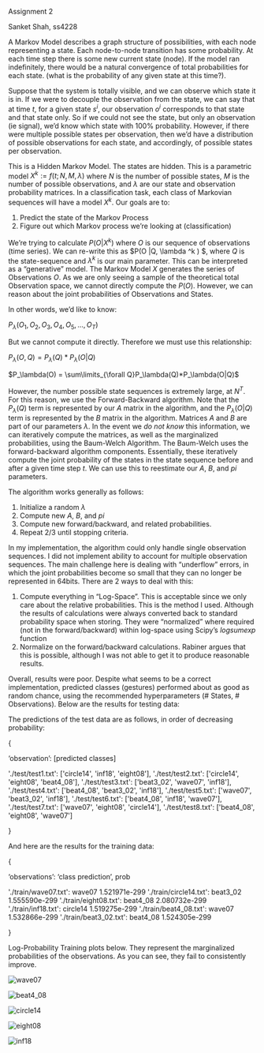 Assignment 2

Sanket Shah, ss4228



A Markov Model describes a graph structure of possibilities, with each node representing a state. Each node-to-node transition has some probability. At each time step there is some new current state (node). If the model ran indefinitely, there would be a natural convergence of total probabilities for each state. (what is the probability of any given state at this time?).

Suppose that the system is totally visible, and we can observe which state it is in. If we were to decouple the observation from the state, we can say that at time $t$, for a given state $s^i$, our observation $o^i$ corresponds to that state and that state only. So if we could not see the state, but only an observation (ie signal), we’d know which state with 100% probability. However, if there were multiple possible states per observation, then we’d have a distribution of possible observations for each state, and accordingly, of possible states per observation. 

This is a Hidden Markov Model. The states are hidden. This is a parametric model $X^k := f(t; N, M, \lambda)$ where $N$ is the number of possible states, $M$ is the number of possible observations, and $\lambda$ are our state and observation probability matrices. In a classification task, each class of Markovian sequences will have a model $X^k$.  Our goals are to: 

1. Predict the state of the Markov Process
2. Figure out which Markov process we’re looking at (classification)

We’re trying to calculate $P(O | X^k)$ where $O$ is our sequence of observations (time series). We can re-write this as $P(O |Q, \lambda ^k ) $, where $Q$ is the state-sequence and $\lambda^k$ is our main parameter. This can be interpreted as a “generative” model. The Markov Model $X$ generates the series of Observations $O$. As we are only seeing a sample of the theoretical total Observation space, we cannot directly compute the $P(O)$. However, we can reason about the joint probabilities of Observations and States. 

In other words, we’d like to know:

$P_\lambda(O_1,O_2,O_3,O_4,O_5,...,O_T)$ 

But we cannot compute it directly. Therefore we must use this relationship:

$P_\lambda(O,Q) = P_\lambda(Q)*P_\lambda(O|Q)$

$P_\lambda(O) = \sum\limits_{\forall Q}P_\lambda(Q)*P_\lambda(O|Q)$

However, the number possible state sequences is extremely large, at $N^T$. For this reason, we use the Forward-Backward algorithm. Note that the $P_\lambda(Q)$ term is represented by our $A$ matrix in the algorithm, and the $P_\lambda(O|Q)$ term is represented by the $B$ matrix in the algorithm. Matrices $A$ and $B$ are part of our parameters $\lambda$. In the event we *do not know* this information, we can iteratively compute the matrices, as well as the marginalized probabilities, using the Baum-Welch Algorithm. The Baum-Welch uses the forward-backward algorithm components. Essentially, these iteratively compute the joint probability of the states in the state sequence before and after a given time step *t*. We can use this to reestimate our $A$, $B$, and $pi$ parameters.

The algorithm works generally as follows:

1. Initialize a random $\lambda$
2. Compute new $A$, $B$, and $pi$
3. Compute new forward/backward, and related probabilities. 
4. Repeat 2/3 until stopping criteria.

In my implementation, the algorithm could only handle single observation sequences. I did not implement ability to account for multiple observation sequences. The main challenge here is dealing with “underflow” errors, in which the joint probabilities become so small that they can no longer be represented in 64bits. There are 2 ways to deal with this: 

1. Compute everything in “Log-Space”. This is acceptable since we only care about the relative probabilities. This is the method I used. Although the results of calculations were always converted back to standard probability space when storing. They were “normalized” where required (not in the forward/backward) within log-space using Scipy’s *logsumexp* function
2. Normalize on the forward/backward calculations. Rabiner argues that this is possible, although I was not able to get it to produce reasonable results.

Overall, results were poor. Despite what seems to be a correct implementation, predicted classes (gestures) performed about as good as random chance, using the recommended hyperparameters (# States, # Observations). Below are the results for testing data:

The predictions of the test data are as follows, in order of decreasing probability:

{

‘observation’: [predicted classes]

'./test/test1.txt': ['circle14', 'inf18', 'eight08'],
 './test/test2.txt': ['circle14', 'eight08', 'beat4_08'],
 './test/test3.txt': ['beat3_02', 'wave07', 'inf18'],
 './test/test4.txt': ['beat4_08', 'beat3_02', 'inf18'],
 './test/test5.txt': ['wave07', 'beat3_02', 'inf18'],
 './test/test6.txt': ['beat4_08', 'inf18', 'wave07'],
 './test/test7.txt': ['wave07', 'eight08', 'circle14'],
 './test/test8.txt': ['beat4_08', 'eight08', 'wave07']

}

And here are the results for the training data:

{

‘observations’: ‘class prediction’, prob

'./train/wave07.txt': wave07    1.521971e-299
 './train/circle14.txt': beat3_02    1.555590e-299
 './train/eight08.txt': beat4_08    2.080732e-299
 './train/inf18.txt': circle14    1.519275e-299
 './train/beat4_08.txt': wave07    1.532866e-299
 './train/beat3_02.txt': beat4_08    1.524305e-299

}

Log-Probability Training plots below. They represent the marginalized probabilities of the observations. As you can see, they fail to consistently improve.

![wave07](../IAS2_2022/beat3_02.png)

![beat4_08](../IAS2_2022/beat4_08.png)

![circle14](../IAS2_2022/circle14.png)

![eight08](../IAS2_2022/eight08.png)

![inf18](../IAS2_2022/inf18.png)

